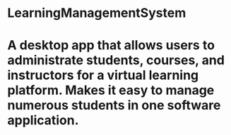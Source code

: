# LearningManagementSystem

# A desktop app that allows users to administrate students, courses, and instructors for a virtual learning platform. Makes it easy to manage numerous students in one software application.
